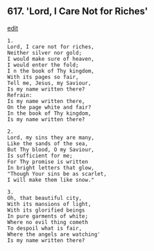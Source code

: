 
## 617.  'Lord, I Care Not for Riches'
[edit](https://docs.google.com/document/d/123OHzvqaKM0AecDMIXp1YS3UR5nALD28/edit?mode=html)




    1.
    Lord, I care not for riches, 
    Neither silver nor gold; 
    I would make sure of heaven, 
    I would enter the fold; 
    I n the book of Thy kingdom, 
    With its pages so fair, 
    Tell me, Jesus, my Saviour, 
    Is my name written there? 
    Refrain:
    Is my name written there, 
    On the page white and fair? 
    In the book of Thy kingdom, 
    Is my name written there? 

    2.
    Lord, my sins they are many, 
    Like the sands of the sea, 
    But Thy blood, O my Saviour, 
    Is sufficient for me; 
    For Thy promise is written 
    In bright letters that glow, 
    "Though Your sins be as scarlet, 
    I will make them like snow." 

    3.
    Oh, that beautiful city, 
    With its mansions of light, 
    With its glorified beings 
    In pure garments of white; 
    Where no evil thing cometh 
    To despoil what is fair, 
    Where the angels are watching' 
    Is my name written there?
